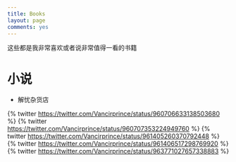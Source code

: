 ```yaml
---
title: Books
layout: page
comments: yes
---
```


这些都是我非常喜欢或者说非常值得一看的书籍

# 小说

* 解忧杂货店

{% twitter https://twitter.com/Vancirprince/status/960706633138503680 %}
{% twitter https://twitter.com/Vancirprince/status/960707353224949760 %}
{% twitter https://twitter.com/Vancirprince/status/961405260370792448 %}
{% twitter https://twitter.com/Vancirprince/status/961406517298769920 %}
{% twitter https://twitter.com/Vancirprince/status/963771027657338883 %}
